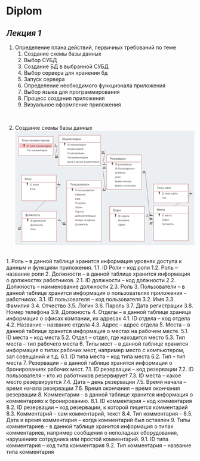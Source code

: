 # Diplom
## _**Лекция 1**_
1. Определение плана действий, первичных требований по теме
   1) Создание схемы базы данных
   2) Выбор СУБД
   3) Создание БД в выбранной СУБД
   4) Выбор сервера для хранения бд
   5) Запуск сервера 
   6) Определение необходимого функционала приложения
   7) Выбор языка для программирования
   8) Процесс создания приложения
   9) Визуальное оформление приложения

<br>

2. Создание схемы базы данных<br> 
 ![SchemaBD](https://github.com/Pomelogranate/Diplom/blob/main/Images2/Рисунок1.png)
<br>
1.	Роль – в данной таблице хранится информация уровнях доступа к данным и функциям приложения.
1.1.	ID Роли – код роли
1.2.	Роль – название роли
2.	Должности – в данной таблице хранится информация о должностях работников.
2.1.	ID должности – код должности
2.2.	Должность – наименование должности
2.3.	Роль
3.	Пользователи – в данной таблице хранится информация о пользователях приложения – работниках.
3.1.	ID пользователя – код пользователя
3.2.	Имя
3.3.	Фамилия
3.4.	Отчество
3.5.	Логин
3.6.	Пароль
3.7.	Дата регистрации
3.8.	Номер телефона
3.9.	Должность
4.	Отделы – в данной таблице храница информация о офисах компании, их адресах
4.1.	ID отдела – код отдела
4.2.	Название – название отдела
4.3.	Адрес – адрес отдела
5.	Места – в данной таблице хранится информация о местах  на рабочем месте.
5.1.	ID места – код места
5.2.	Отдел – отдел, где находится место
5.3.	Тип места – тип рабочего места
6.	Типы мест – в данной таблице хранится информация о типах рабочих мест, например место с компьютером, зал совещаний и т.д.
6.1.	ID типа места – код типа места
6.2.	Тип – тип места
7.	Резервации - в данной таблице хранится информация о бронированиях рабочих мест.
7.1.	ID резервации – код резервации
7.2.	ID пользователя – кто из работников резервирует
7.3.	ID места – какое место резервируется
7.4.	Дата – день резервации
7.5.	Время начала – время начала резервации
7.6.	Время окончания – время окончания резервации
8.	Комментарии - в данной таблице хранится информация о комментариях к бронированию.
8.1.	ID комментария – код комментария
8.2.	ID резервации – код резервации, к которой пишется комментарий
8.3.	Комментарий – сам комментарий, текст
8.4.	Тип комментария – 
8.5.	Дата и время комментария – когда комментарий был оставлен
9.	Типы комментариев - в данной таблице хранится информация о типах комментариев, например сообщения о неполадках оборудования, нарушениях сотрудника или простой комментарий.
9.1.	ID типа комментария – код типа комментария
9.2.	Тип комментария – название типа комментария
